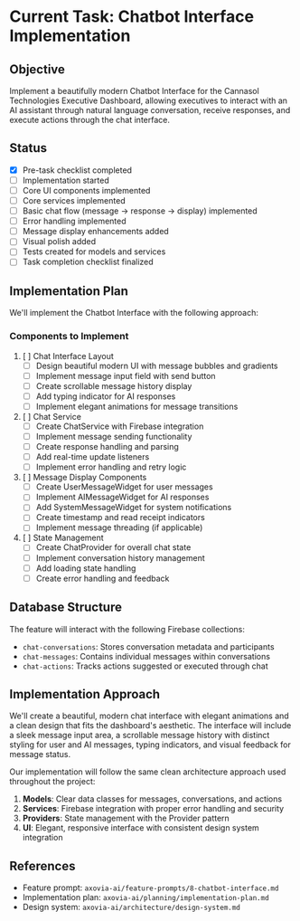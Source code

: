 # Current Task: Chatbot Interface Implementation

## Objective
Implement a beautifully modern Chatbot Interface for the Cannasol Technologies Executive Dashboard, allowing executives to interact with an AI assistant through natural language conversation, receive responses, and execute actions through the chat interface.

## Status
- [x] Pre-task checklist completed
- [ ] Implementation started
- [ ] Core UI components implemented
- [ ] Core services implemented
- [ ] Basic chat flow (message → response → display) implemented
- [ ] Error handling implemented
- [ ] Message display enhancements added
- [ ] Visual polish added
- [ ] Tests created for models and services
- [ ] Task completion checklist finalized

## Implementation Plan
We'll implement the Chatbot Interface with the following approach:

### Components to Implement
1. [ ] Chat Interface Layout
   - [ ] Design beautiful modern UI with message bubbles and gradients
   - [ ] Implement message input field with send button
   - [ ] Create scrollable message history display
   - [ ] Add typing indicator for AI responses
   - [ ] Implement elegant animations for message transitions
2. [ ] Chat Service
   - [ ] Create ChatService with Firebase integration
   - [ ] Implement message sending functionality
   - [ ] Create response handling and parsing
   - [ ] Add real-time update listeners
   - [ ] Implement error handling and retry logic
3. [ ] Message Display Components
   - [ ] Create UserMessageWidget for user messages
   - [ ] Implement AIMessageWidget for AI responses
   - [ ] Add SystemMessageWidget for system notifications
   - [ ] Create timestamp and read receipt indicators
   - [ ] Implement message threading (if applicable)
4. [ ] State Management
   - [ ] Create ChatProvider for overall chat state
   - [ ] Implement conversation history management
   - [ ] Add loading state handling
   - [ ] Create error handling and feedback

## Database Structure
The feature will interact with the following Firebase collections:
- `chat-conversations`: Stores conversation metadata and participants
- `chat-messages`: Contains individual messages within conversations
- `chat-actions`: Tracks actions suggested or executed through chat

## Implementation Approach
We'll create a beautiful, modern chat interface with elegant animations and a clean design that fits the dashboard's aesthetic. The interface will include a sleek message input area, a scrollable message history with distinct styling for user and AI messages, typing indicators, and visual feedback for message status.

Our implementation will follow the same clean architecture approach used throughout the project:
1. **Models**: Clear data classes for messages, conversations, and actions
2. **Services**: Firebase integration with proper error handling and security
3. **Providers**: State management with the Provider pattern
4. **UI**: Elegant, responsive interface with consistent design system integration

## References
- Feature prompt: `axovia-ai/feature-prompts/8-chatbot-interface.md`
- Implementation plan: `axovia-ai/planning/implementation-plan.md`
- Design system: `axovia-ai/architecture/design-system.md`